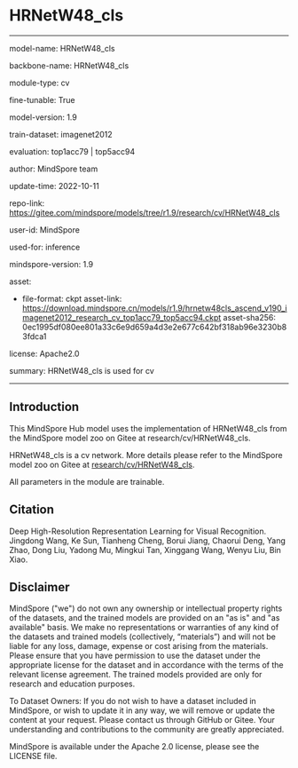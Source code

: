 # HRNetW48_cls

---

model-name: HRNetW48_cls

backbone-name: HRNetW48_cls

module-type: cv

fine-tunable: True

model-version: 1.9

train-dataset: imagenet2012

evaluation: top1acc79 | top5acc94

author: MindSpore team

update-time: 2022-10-11

repo-link: <https://gitee.com/mindspore/models/tree/r1.9/research/cv/HRNetW48_cls>

user-id: MindSpore

used-for: inference

mindspore-version: 1.9

asset:

-
    file-format: ckpt
    asset-link: <https://download.mindspore.cn/models/r1.9/hrnetw48cls_ascend_v190_imagenet2012_research_cv_top1acc79_top5acc94.ckpt>
    asset-sha256: 0ec1995df080ee801a33c6e9d659a4d3e2e677c642bf318ab96e3230b83fdca1

license: Apache2.0

summary: HRNetW48_cls is used for cv

---

## Introduction

This MindSpore Hub model uses the implementation of HRNetW48_cls from the MindSpore model zoo on Gitee at research/cv/HRNetW48_cls.

HRNetW48_cls is a cv network. More details please refer to the MindSpore model zoo on Gitee at [research/cv/HRNetW48_cls](https://gitee.com/mindspore/models/blob/r1.9/research/cv/HRNetW48_cls/README_CN.md).

All parameters in the module are trainable.

## Citation

Deep High-Resolution Representation Learning for Visual Recognition. Jingdong Wang, Ke Sun, Tianheng Cheng, Borui Jiang, Chaorui Deng, Yang Zhao, Dong Liu, Yadong Mu, Mingkui Tan, Xinggang Wang, Wenyu Liu, Bin Xiao.

## Disclaimer

MindSpore ("we") do not own any ownership or intellectual property rights of the datasets, and the trained models are provided on an "as is" and "as available" basis. We make no representations or warranties of any kind of the datasets and trained models (collectively, “materials”) and will not be liable for any loss, damage, expense or cost arising from the materials. Please ensure that you have permission to use the dataset under the appropriate license for the dataset and in accordance with the terms of the relevant license agreement. The trained models provided are only for research and education purposes.

To Dataset Owners: If you do not wish to have a dataset included in MindSpore, or wish to update it in any way, we will remove or update the content at your request. Please contact us through GitHub or Gitee. Your understanding and contributions to the community are greatly appreciated.

MindSpore is available under the Apache 2.0 license, please see the LICENSE file.
